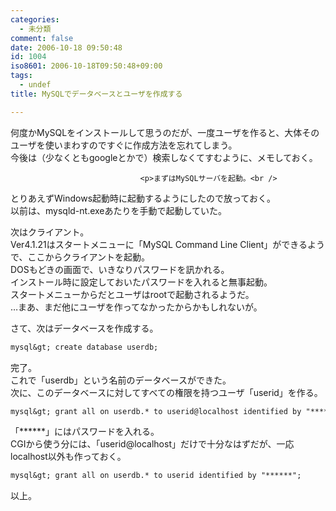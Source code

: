 ```yaml
---
categories:
  - 未分類
comment: false
date: 2006-10-18 09:50:48
id: 1004
iso8601: 2006-10-18T09:50:48+09:00
tags:
  - undef
title: MySQLでデータベースとユーザを作成する

---
```


<div class="entry-body">
                                 <p>何度かMySQLをインストールして思うのだが、一度ユーザを作ると、大体そのユーザを使いまわすのですぐに作成方法を忘れてしまう。<br />
今後は（少なくともgoogleとかで）検索しなくてすむように、メモしておく。</p>
                              
                                 <p>まずはMySQLサーバを起動。<br />
とりあえずWindows起動時に起動するようにしたので放っておく。<br />
以前は、mysqld-nt.exeあたりを手動で起動していた。</p>

<p>次はクライアント。<br />
Ver4.1.21はスタートメニューに「MySQL Command Line Client」ができるようで、ここからクライアントを起動。<br />
DOSもどきの画面で、いきなりパスワードを訊かれる。<br />
インストール時に設定しておいたパスワードを入れると無事起動。<br />
スタートメニューからだとユーザはrootで起動されるようだ。<br />
…まあ、まだ他にユーザを作ってなかったからかもしれないが。</p>

<p>さて、次はデータベースを作成する。</p>

```default
mysql&gt; create database userdb;
```

<p>完了。<br />
これで「userdb」という名前のデータベースができた。<br />
次に、このデータベースに対してすべての権限を持つユーザ「userid」を作る。</p>

```default
mysql&gt; grant all on userdb.* to userid@localhost identified by "******";
```

<p>「******」にはパスワードを入れる。<br />
CGIから使う分には、「userid@localhost」だけで十分なはずだが、一応localhost以外も作っておく。</p>

```default
mysql&gt; grant all on userdb.* to userid identified by "******";
```

<p>以上。<br /></p>
                              </div>    	